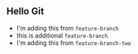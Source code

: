 ## Hello Git

- I'm adding this from `feature-branch`
- this is additional `feature-branch`
- I'm adding this from `feature-branch-two`
